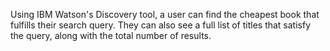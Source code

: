 Using IBM Watson's Discovery tool, a user can find the cheapest book that fulfills their search query. They can also see a full list of titles that satisfy the query, along with the total number of results.
